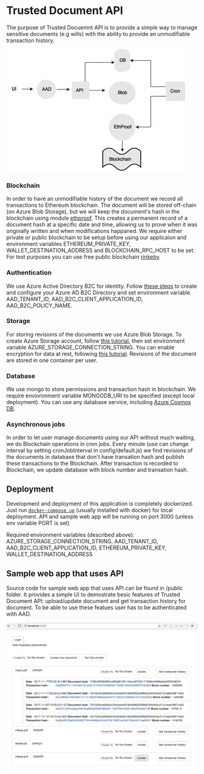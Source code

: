 # Trusted Document API

The purpose of Trusted Docuemnt API is to provide a simple way to manage sensitive documents (e.g wills) with the ability to provide an unmodifiable transaction history.

![alt text](https://raw.githubusercontent.com/CatalystCode/trusted-document-api/master/readme/schema.png)

### Blockchain
In order to have an unmodifiable history of the document we record all transactions to Ethereum blockchain. The document will be stored off-chain (on Azure Blob Storage), but we will keep the document's hash in the blockchain using module [ethproof](https://www.npmjs.com/package/ethproof). This creates a permanent record of a document hash at a specific date and time, allowing us to prove when it was originally written and when modifications happaned.
We require either private or public blockchain to be setup before using our applicaion and environment variables ETHEREUM_PRIVATE_KEY, WALLET_DESTINATION_ADDRESS and BLOCKCHAIN_RPC_HOST to be set. For test purposes you can use free public blockchain [rinkeby](https://rinkeby.infura.io/).

### Authentication
We use Azure Active Directory B2C for identity. Follow [these steps](https://azure.microsoft.com/en-us/trial/get-started-active-directory-b2c/) to create and configure your Azure AD B2C Directory and set environment variable AAD_TENANT_ID, AAD_B2C_CLIENT_APPLICATION_ID, AAD_B2C_POLICY_NAME.

### Storage
For storing revisions of the documents we use Azure Blob Storage. To create Azure Storage account, follow [this tutorial](https://docs.microsoft.com/en-us/azure/storage/common/storage-quickstart-create-storage-account-powershell?toc=%2fazure%2fstorage%2fblobs%2ftoc.json), then set environment variable AZURE_STORAGE_CONNECTION_STRING. You can enable encryption for data at rest, following [this tutorial](https://docs.microsoft.com/en-us/azure/storage/common/storage-service-encryption). Revisions of the document are stored in one container per user. 

### Database
We use mongo to store permissions and transaction hash in blockchain. We require envioronment variable MONGODB_URI to be specified (except local deployment). You can use any database service, including [Azure Cosmos DB](https://docs.microsoft.com/en-us/azure/cosmos-db/). 

### Asynchronous jobs
In order to let user manage documents using our API without much waiting, we do Blockchain operations in cron jobs. Every minute (use can change interval by setting cronJobInterval in config/default.js) we find revisions of the documents in database that don't have transation hash and publish these transactions to the Blockchain. After transaction is recorded to Blockchain, we update database with block number and transation hash. 


## Deployment

Development and deployment of this application is completely dockerized. Just run [`docker-compose up`](https://docs.docker.com/compose/install/) (usually installed with docker) for local deployment. API and sample web app will be running on port 3000 (unless env variable PORT is set)

Required environment variables (described above): AZURE_STORAGE_CONNECTION_STRING, AAD_TENANT_ID, AAD_B2C_CLIENT_APPLICATION_ID, ETHEREUM_PRIVATE_KEY, WALLET_DESTINATION_ADDRESS


## Sample web app that uses API

Source code for sample web app that uses API can be found in /public folder.
It provides a simple UI to demostrate besic features of Trusted Document API: upload/update document and get transaction history for document. To be able to use these featues user has to be authenticated with AAD.

![alt text](https://raw.githubusercontent.com/CatalystCode/trusted-document-api/master/readme/sample-web-app.png)

